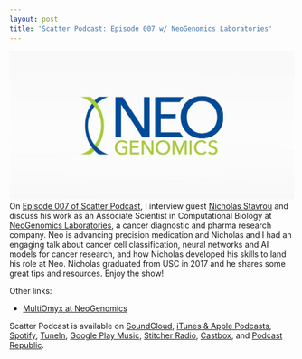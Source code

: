```yaml
---
layout: post
title: 'Scatter Podcast: Episode 007 w/ NeoGenomics Laboratories'
---
```

[![](https://raw.githubusercontent.com/JavOrraca/Home/gh-pages/assets/img/NeoGenomics.jpg)](https://soundcloud.com/scatterpodcast/episode-007)
<br>
On [Episode 007 of Scatter Podcast](https://soundcloud.com/scatterpodcast/episode-007), I interview guest [Nicholas Stavrou](https://www.linkedin.com/in/nicholas-stavrou/) and discuss his work as an Associate Scientist in Computational Biology at [NeoGenomics Laboratories](https://neogenomics.com/), a cancer diagnostic and pharma research company. Neo is advancing precision medication and Nicholas and I had an engaging talk about cancer cell classification, neural networks and AI models for cancer research, and how Nicholas developed his skills to land his role at Neo. Nicholas graduated from USC in 2017 and he shares some great tips and resources. Enjoy the show!

Other links:
* [MultiOmyx at NeoGenomics](https://neogenomics.com/pharma-services/lab-services/multiomyx)

Scatter Podcast is available on [SoundCloud](https://soundcloud.com/scatterpodcast), [iTunes & Apple Podcasts](https://podcasts.apple.com/us/podcast/scatter-podcast/id1458544194), [Spotify](https://open.spotify.com/show/64UpJwByrdsrLSYObuEeHx?si=n_UlBzrYQv6ptBjeXfSOsw), [TuneIn](https://tunein.com/podcasts/Business--Economics-Podcasts/Scatter-Podcast-p1216105/), [Google Play Music](https://playmusic.app.goo.gl/?ibi=com.google.PlayMusic&isi=691797987&ius=googleplaymusic&apn=com.google.android.music&link=https://play.google.com/music/m/Iqayzaqkmvhu5op3yehzbj5bus4?t%3DScatter_Podcast%26pcampaignid%3DMKT-na-all-co-pr-mu-pod-16), [Stitcher Radio](https://www.stitcher.com/podcast/scatter-podcast/httpssoundcloudcomscatterpodcast), [Castbox](https://castbox.fm/channel/id2083174), and [Podcast Republic](https://www.podcastrepublic.net/podcast/1458544194).
